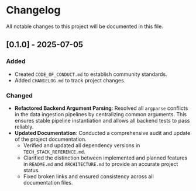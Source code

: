 # Changelog

All notable changes to this project will be documented in this file.

## [0.1.0] - 2025-07-05

### Added
- Created `CODE_OF_CONDUCT.md` to establish community standards.
- Added `CHANGELOG.md` to track project changes.

### Changed
- **Refactored Backend Argument Parsing**: Resolved all `argparse` conflicts in the data ingestion pipelines by centralizing common arguments. This ensures stable pipeline instantiation and allows all backend tests to pass reliably.
- **Updated Documentation**: Conducted a comprehensive audit and update of the project documentation.
  - Verified and updated all dependency versions in `TECH_STACK_REFERENCE.md`.
  - Clarified the distinction between implemented and planned features in `README.md` and `ARCHITECTURE.md` to provide an accurate project status.
  - Fixed broken links and ensured consistency across all documentation files.
